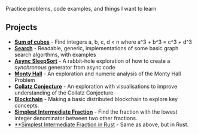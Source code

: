 Practice problems, code examples, and things I want to learn

## Projects
- [**Sum of cubes**](https://github.com/treharne/fun/blob/master/sum_of_cubes/sum_of_cubes.ipynb) - Find integers a, b, c, d < n where a^3 + b^3 = c^3 + d^3
- [**Search**](https://github.com/treharne/fun/blob/master/search/search.ipynb) - Readable, generic, implementations of some basic graph search algorthms, with examples
- [**Async SleepSort**](https://github.com/treharne/fun/blob/master/async_sleep_sort/async_sleep_sort.ipynb) - A rabbit-hole exploration of how to create a *synchronous* generator from async code
- [**Monty Hall**](https://github.com/treharne/fun/blob/master/monty_hall/monty.ipynb) - An exploration and numeric analysis of the Monty Hall Problem
- [**Collatz Conjecture**](https://github.com/treharne/fun/blob/master/collatz_conjecture/collatz.ipynb) - An exploration with visualisations to improve understanding of the Collatz Conjecture
- [**Blockchain**](https://github.com/treharne/fun/blob/master/blockchain/blockchain.ipynb) - Making a basic distributed blockchain to explore key concepts.
- [**Simplest Intermediate Fraction**](https://github.com/treharne/fun/blob/master/simplest_intermediate_fraction/intfrac.ipynb) - Find the fraction with the lowest integer denominator between two other fractions.
- [**Simplest Intermediate Fraction in Rust](https://github.com/treharne/fun/blob/master/simplest_intermediate_fraction_rust/src/main.rs) - Same as above, but in Rust.

